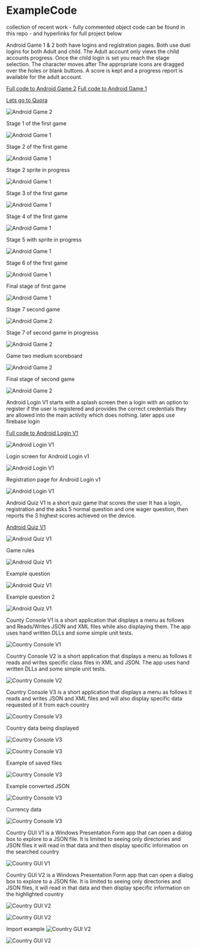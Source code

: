# ExampleCode
collection of recent work - fully commented
object code can be found in this repo - and hyperlinks for full project below

Android Game 1  & 2 both have logins and registration pages. Both use duel logins
for both Adult and child. The Adult account only views the child accounts progress.
Once the child login is set you reach the stage selection. The character moves after 
The appropriate icons are dragged over the holes or blank buttons. A score is kept 
and a progress report is available for the adult account.

[Full code to Android Game 2](https://github.com/jinxTelesis/IndividualProject4AndreL)
[Full code to Android Game 1](https://github.com/jinxTelesis/IndividualProject3)

[Lets go to Quora](https://www.quora.com)

![Android Game 2](Game2Selection.png?raw=true "Game Selection")

Stage 1 of the first game 

![Android Game 1](Game1Stage1.png?raw=true "Stage 1")

Stage 2 of the first game

![Android Game 1](Game1Stage2.png?raw=true "Stage 2")

Stage 2 sprite in progress

![Android Game 1](Game1Stage2Inprogress.png?raw=true "Stage 2 in progress")

Stage 3 of the first game

![Android Game 1](Game1Stage3.png?raw=true "Stage 3")

Stage 4 of the first game

![Android Game 1](Game1Stage4.png?raw=true "Stage 4")

Stage 5 with sprite in progress

![Android Game 1](Game1Stage5Inprogress.png?raw=true "Stage 5 in progress")

Stage 6 of the first game

![Android Game 1](Game1Stage6.png?raw=true "Stage 6")

Final stage of first game

![Android Game 1](Game1FinalStage.png?raw=true "Stage 6")

Stage 7 second game

![Android Game 2](MediumStage1.png?raw=true "Stage 7")

Stage 7 of second game in progresss

![Android Game 2](MediumStage1inProgress.png?raw=true "Stage 7 in progress")

Game two medium scoreboard

![Android Game 2](MediumStageScore.png?raw=true "Medium difficulty scoreboard")

Final stage of second game

![Android Game 2](InsaneStage3.png?raw=true "Final stage game 2")

Android Login V1 starts with a splash screen then a login with an option to register
if the user is registered and provides the correct credentials they are allowed into 
the main activity which does nothing. later apps use firebase login

[Full code to Android Login V1](https://github.com/jinxTelesis/AndroidLoginRegister)


![Android Login V1](splashProject1.png?raw=true "Splash screen")

Login screen for Android Login v1

![Android Login V1](LoginProject1.png?raw=true "Login")

Registration page for Android Login v1

![Android Login V1](RegistrationProject1.png?raw=true "Registration")

Android Quiz V1 is a short quiz game that scores the user
It has a login, registration and the asks 5 normal question
and one wager question, then reports the 3 highest scores achieved
on the device.

[Android Quiz V1](https://github.com/jinxTelesis/IndividualProjectQuest2V1)


![Android Quiz V1](quiz_selection_screen.png?raw=true "Quiz selection")

Game rules


![Android Quiz V1](rules.png?raw=true "Rules")

Example question

![Android Quiz V1](gamequestion2.png?raw=true "Game question 2")


Example question 2

![Android Quiz V1](gamequestion3.png?raw=true "Game question 2")

County Console V1 is a short application that displays a menu as follows
and Reads/Writes JSON and XML files while also displaying them. The app uses
hand written DLLs and some simple unit tests.

![Country Console V1](CountryConsolePhoto1.png?raw=true "Menu display")

Country Console V2 is a short application that displays a menu as follows
it reads and writes specific class files in XML and JSON. The app uses 
hand written DLLs and some simple unit tests.

![Country Console V2](CountryConsolePhoto2.png?raw=true "Menu display")

Country Console V3 is a short application that displays a menu as follows
it reads and writes JSON and XML files and will also display specific data
requested of it from each country

![Country Console V3](CountryConsolePhoto5.png?raw=true "Menu display")

Country data being displayed

![Country Console V3](CountryConsolePhoto3.png?raw=true "country data")

![Country Console V3](CountryConsolePhoto4.png?raw=true "country data")

Example of saved files

![Country Console V3](CountryConsolePhoto5Nhalf.png?raw=true "saved file")

Example converted JSON

![Country Console V3](CountryConsolePhoto6.png?raw=true "saved file")

Currency data

![Country Console V3](CountryConsolePhoto7.png?raw=true "currency data")

Country GUI V1 is a Windows Presentation Form app that can open a dialog box
to explore to a JSON file. It is limited to seeing only directories and JSON files
it will read in that data and then display specific information on the searched country

![Country GUI V1](photo1Project4GUI.png?raw=true "Country display")

Country GUI V2 is a Windows Presentation Form app that can open a dialog box
to explore to a JSON file. It is limited to seeing only directories and JSON files,
it will read in that data and then display specific information on the highlighted country

![Country GUI V2](photo1.png?raw=true "Country display")

![Country GUI V2](photo2.png?raw=true "Country display")

Import example 
![Country GUI V2](photo3.png?raw=true "Country display")

![Country GUI V2](photo4.png?raw=true "Country display")



































































